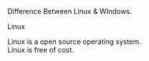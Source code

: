 Difference Between Linux & WIndows.

Linux 

Linux is a open source operating system.	
Linux is free of cost.	

